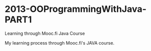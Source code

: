 # 2013-OOProgrammingWithJava-PART1
Learning through Mooc.fi Java Course

My learning process through Mooc.fi's JAVA course. 
